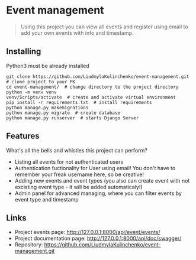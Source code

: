 # Event management
> Using this project you can view all events and register using email to add your own events with info and timestamp.

## Installing

Python3 must be already installed

```shell
git clone https://github.com/LiudmylaKulinchenko/event-management.git  # clone project to your PK
cd event-management/  # change directory to the project directory
python -m venv venv
venv/Scripts/activate  # create and activate virtual environment
pip install -r requirements.txt  # install requirements
python manage.py makemigrations
python manage.py migrate  # create database
python manage.py runserver  # starts Django Server
```

## Features

What's all the bells and whistles this project can perform?
* Listing all events for not authenticated users
* Authentication fuctionality for User using email! You don't have to remember your freak username here, so be creative!
* Adding new events and event types (you also can create event with not excisting event type - it will be added automaticaly!)
* Admin panel for advanced managing, where you can filter events by event type and timestamp

## Links

- Project events page: http://127.0.0.1:8000/api/event/events/
- Project documentation page: http://127.0.0.1:8000/api/doc/swagger/
- Repository: https://github.com/LiudmylaKulinchenko/event-management.git
